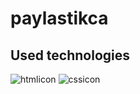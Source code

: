 # paylastikca


## Used technologies

![htmlicon](https://user-images.githubusercontent.com/107813778/206439988-c3a593d4-1a43-47f3-b7fb-04770e737b3e.png)
![cssicon](https://user-images.githubusercontent.com/107813778/206439986-c5d466bd-a36f-4b38-a4d9-0fa5ee57e676.png)
